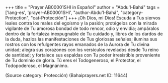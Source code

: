 +++
title = "Prayer AB00001SHI in Español"
author = "Abdu'l-Bahá"
tags = ['lang-es', 'prayer-AB00001SHI', "author-Abdu'l-Bahá", "category-Protection", "cat-Protección"]
+++
¡Oh Dios, mi Dios! Escuda a Tus siervos leales contra los males del egoísmo y la pasión; protégelos con la mirada vigilante de Tu amorosa bondad de todo rencor, odio y envidia; ampáralos dentro de la fortaleza inexpugnable de Tu cuidado y, libres de los dardos de la duda, hazlos las manifestaciones de Tus gloriosas señales; ilumina sus rostros con los refulgentes rayos emanados de la Aurora de Tu divina unidad; alegra sus corazones con los versículos revelados desde Tu reino de santidad; y fortalece sus espaldas con Tu poder irresistible proveniente de Tu dominio de gloria. Tú eres el Todogeneroso, el Protector, el Todopoderoso, el Magnánimo.

(Source category: Protección)
(Bahaiprayers.net ID: 11644)
